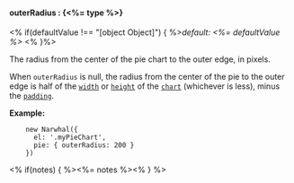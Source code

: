 #### **outerRadius** : {<%= type %>}

<% if(defaultValue !== "[object Object]") { %>*default: <%= defaultValue %>* <% }%>

The radius from the center of the pie chart to the outer edge, in pixels. 

When `outerRadius` is null, the radius from the center of the pie to the outer edge is half of the [`width`](#config_config.chart.width) or [`height`](#config_config.chart.height) of the [`chart`](#config_config.chart) (whichever is less), minus the [`padding`](#config_config.chart.padding).

**Example:**

		new Narwhal({
		  el: '.myPieChart',
		  pie: { outerRadius: 200 }
		})

<% if(notes) { %><%= notes %><% } %>



